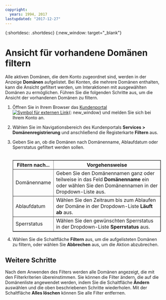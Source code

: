 ```yaml
---
copyright:
  years: 1994, 2017
lastupdated: "2017-12-27"
---
```


{:shortdesc: .shortdesc}
{:new_window: target="_blank"}

# Ansicht für vorhandene Domänen filtern

Alle aktiven Domänen, die dem Konto zugeordnet sind, werden in der Anzeige **Domänen** aufgelistet. Bei Konten, die mehrere Domänen enthalten, kann die Ansicht gefiltert werden, um Interaktionen mit ausgewählten Domänen zu ermöglichen. Führen Sie die folgenden Schritte aus, um die Ansicht der vorhandenen Domänen zu filtern.

1. Öffnen Sie in Ihrem Browser das [Kundenportal ![Symbol für externen Link](../../icons/launch-glyph.svg "Symbol für externen Link")](https://control.softlayer.com/){: new_window} und melden Sie sich bei Ihrem Konto an.
2. Wählen Sie im Navigationsbereich des Kundenportals **Services > Domänenregistrierung** und anschließend die Registerkarte **Filtern** aus.
3. Geben Sie an, ob die Domänen nach Domänenname, Ablaufdatum oder Sperrstatus gefiltert werden sollen.<br/><br/><table border="1"><tbody><tr><th>Filtern nach...</th><th>Vorgehensweise</th></tr><tr><td>Domänenname</td><td>Geben Sie den Domänennamen ganz oder teilweise in das Feld <strong>Domänenname</strong> ein oder wählen Sie den Domänennamen in der Dropdown-Liste aus.</td></tr><tr><td>Ablaufdatum</td><td>Wählen Sie den Zeitraum bis zum Ablaufen der Domäne in der Dropdown-Liste <strong>Läuft ab</strong> aus.</td></tr><tr><td>Sperrstatus</td><td>Wählen Sie den gewünschten Sperrstatus in der Dropdown-Liste <strong>Sperrstatus</strong> aus.</td></tr></tbody></table>

4. Wählen Sie die Schaltfläche **Filtern** aus, um die aufgelisteten Domänen zu filtern, oder wählen Sie **Abbrechen** aus, um die Aktion abzubrechen.

## Weitere Schritte

Nach dem Anwenden des Filters werden alle Domänen angezeigt, die mit den Filterkriterien übereinstimmen. Sie können die Filter ändern, die auf die Domänenliste angewendet werden, indem Sie die Schaltfläche **Ändern** auswählen und die oben beschriebenen Schritte wiederholen. Mit der Schaltfläche **Alles löschen** können Sie alle Filter entfernen.
